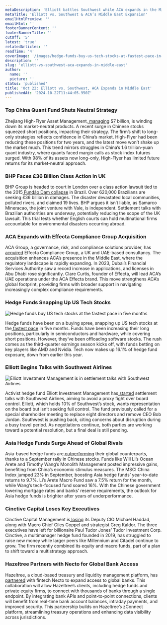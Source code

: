```yaml
---
metaDescription: 'Elliott battles Southwest while ACA expands in the Middle East. See how these moves affect business.'
metaTitle: 'Elliott vs. Southwest & ACA’s Middle East Expansion'
emailHtmlPreview: ''
emailHtml: ''
footerBannerContent: ''
footerBannerTitle: ''
cutOff: '5'
latest: 'true'
relatedArticles: ''
readTime: '4'
coverImage: '/images/hedge-funds-buy-us-tech-stocks-at-fastest-pace-in-five-months-c3ND.webp'
description: ''
slug: 'elliott-vs-southwest-aca-expands-in-middle-east'
author:
  name: ''
  picture: ''
status: 'published'
title: 'Oct 22: Elliott vs. Southwest, ACA Expands in Middle East'
publishedAt: '2024-10-22T11:44:05.950Z'
---
```


### Top China Quant Fund Shuts Neutral Strategy

Zhejiang High-Flyer Asset Management,[ managing](https://www.bnnbloomberg.ca/investing/2024/10/21/top-china-quant-winds-down-strategy-pummeled-by-market-rally/) $7 billion, is winding down its market-neutral products. A recent surge in Chinese stocks squeezed short positions, impacting their strategy. The firm’s shift to long-only strategies reflects confidence in China’s market. High-Flyer had been reducing these positions for two years, and the latest move won’t shake up the market much. This trend mirrors struggles in China’s 1.6 trillion-yuan quant industry, where quants faced margin calls as stock index futures surged. With 98% of its assets now long-only, High-Flyer has limited future returns for its market-neutral approach.

### BHP Faces £36 Billion Class Action in UK

BHP Group is headed to court in London over a class action lawsuit tied to the 2015[ Fundão Dam collapse](https://www.bnnbloomberg.ca/investing/2024/10/21/bhp-embroiled-in-36-billion-uk-class-action-over-brazil-dam-collapse/) in Brazil. Over 620,000 Brazilians are seeking £36 billion in damages. The disaster devastated local communities, polluted rivers, and claimed 19 lives. BHP argues it isn’t liable, as Samarco Mineracao, the joint venture with Vale, is independent. Settlement talks with Brazilian authorities are underway, potentially reducing the scope of the UK lawsuit. This trial tests whether English courts can hold multinational firms accountable for environmental disasters occurring abroad.

### ACA Expands with Effecta Compliance Group Acquisition

ACA Group, a governance, risk, and compliance solutions provider, has[ acquired](https://www.hedgeweek.com/aca-group-acquires-effect-compliance-group-in-bid-for-middle-east-expansion/) Effecta Compliance Group, a UK and UAE-based consultancy. The acquisition enhances ACA’s presence in the Middle East, where the regulatory landscape is rapidly expanding. In 2023, Dubai’s Financial Services Authority saw a record increase in applications, and licenses in Abu Dhabi rose significantly. Clare Curtis, founder of Effecta, will lead ACA’s UAE operations under the ACA Effecta brand. This move strengthens ACA’s global footprint, providing firms with broader support in navigating increasingly complex compliance requirements.

### Hedge Funds Snapping Up US Tech Stocks

![Hedge funds buy US tech stocks at the fastest pace in five months](/images/hedge-funds-buy-us-tech-stocks-at-fastest-pace-in-five-months-gwMD.webp)

Hedge funds have been on a buying spree, snapping up US tech stocks at the[ fastest pace](https://www.hedgeweek.com/hedge-funds-buy-us-tech-stocks-at-fastest-pace-in-five-months/) in five months. Funds have been increasing their long positions, particularly in semiconductors and hardware, while covering short positions. However, they’ve been offloading software stocks. The rush comes as the third-quarter earnings season kicks off, with funds betting on key players like AMD and Nvidia. Tech now makes up 16.1% of hedge fund exposure, down from earlier this year.

### Elliott Begins Talks with Southwest Airlines

![Elliott Investment Management is in settlement talks with Southwest Airlines](/images/activist-elliot-begins-settlement-talks-with-southwest-airlines-E3MD.webp)

Activist hedge fund Elliott Investment Management has[ started](https://www.hedgeweek.com/activist-elliot-begins-settlement-talks-with-southwest-airlines/) settlement talks with Southwest Airlines, aiming to avoid a proxy fight over board control. Elliott, which holds 10% of Southwest’s stock, wants representation on the board but isn’t seeking full control. The fund previously called for a special shareholder meeting to replace eight directors and remove CEO Bob Jordan. Southwest is pushing back, citing concerns about disruption during a busy travel period. As negotiations continue, both parties are working toward a potential resolution, but a final deal is still pending.

### Asia Hedge Funds Surge Ahead of Global Rivals

Asia-based hedge funds are[ outperforming](https://www.hedgeweek.com/september-rally-sees-asia-hedge-funds-outperform-global-rivals/) their global counterparts, thanks to a September rally in Chinese stocks. Funds like Will Li’s Ocean Arete and Timothy Wang’s Monolith Management posted impressive gains, benefiting from China’s economic stimulus measures. The MSCI China Index jumped 23% in September, boosting Asia hedge funds’ year-to-date returns to 9.7%. Li’s Arete Macro Fund saw a 7.5% return for the month, while Wang’s tech-focused fund soared 16%. With the Chinese government lowering mortgage rates and banks’ reserve requirements, the outlook for Asia hedge funds is brighter after years of underperformance.

### Cinctive Capital Loses Key Executives

Cinctive Capital Management is[ losing](https://www.bnnbloomberg.ca/business/company-news/2024/10/18/cinctive-deputy-cio-haddad-macro-chief-coppel-leave-hedge-fund/) its Deputy CIO Michael Haddad, along with Macro Chief Giles Coppel and strategist Greg Kaldor. The three executives have left for billionaire Paul Tudor Jones’ Tudor Investment Corp. Cinctive, a multimanager hedge fund founded in 2019, has struggled to raise new money while larger peers like Millennium and Citadel continue to grow. The firm recently combined its equity and macro funds, part of a plan to shift toward a multistrategy approach.

### Hazeltree Partners with Necto for Global Bank Access

Hazeltree, a cloud-based treasury and liquidity management platform, has[ partnered](https://www.hedgeweek.com/hazeltree-partners-with-fintech-necto-to-enhance-global-bank-access/) with fintech Necto to expand access to global banks. This collaboration will allow Hazeltree’s clients, including hedge funds and private equity firms, to connect with thousands of banks through a single endpoint. By integrating bank APIs and point-to-point connections, clients will benefit from real-time bank account balances, intraday payments, and improved security. This partnership builds on Hazeltree’s zConnect platform, streamlining treasury operations and enhancing data visibility across jurisdictions.